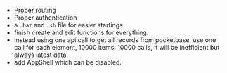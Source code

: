 - Proper routing
- Proper authentication
- a `.bat` and `.sh` file for easier startings.
- finish create and edit functions for everything.
- instead using one api call to get all records from pocketbase, use one call for each element, 10000 items, 10000 calls, it will be inefficient but always latest data.
- add AppShell which can be disabled.